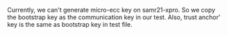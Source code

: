 Currently, we can't generate micro-ecc key on samr21-xpro. So we copy the bootstrap key as the communication key in our test. Also, trust anchor' key is the same as bootstrap key in test file.
